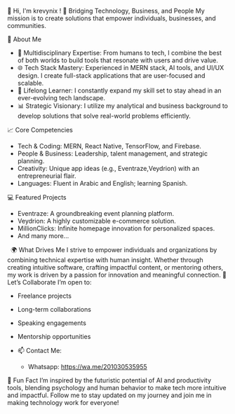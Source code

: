 👋 Hi, I'm krevynix !
🚀 Bridging Technology, Business, and People
My mission is to create solutions that empower individuals, businesses, and communities.

🌟 About Me
* 🎯 Multidisciplinary Expertise: From humans to tech, I combine the best of both worlds to build tools that resonate with users and drive value.
* 🌐 Tech Stack Mastery: Experienced in MERN stack, AI tools, and UI/UX design. I create full-stack applications that are user-focused and scalable.
* 🧠 Lifelong Learner: I constantly expand my skill set to stay ahead in an ever-evolving tech landscape.
* 📊 Strategic Visionary: I utilize my analytical and business background to develop solutions that solve real-world problems efficiently.

📈 Core Competencies
* Tech & Coding: MERN, React Native, TensorFlow, and Firebase.
* People & Business: Leadership, talent management, and strategic planning.
* Creativity: Unique app ideas (e.g., Eventraze,Veydrion) with an entrepreneurial flair.
* Languages: Fluent in Arabic and English; learning Spanish.

💻 Featured Projects
* Eventraze: A groundbreaking event planning platform.
* Veydrion: A highly customizable e-commerce solution.
* MillionClicks: Infinite homepage innovation for personalized spaces.
* And many more...

  🌍 What Drives Me
I strive to empower individuals and organizations by combining technical expertise with human insight. Whether through creating intuitive software, crafting impactful content, or mentoring others, my work is driven by a passion for innovation and meaningful connection.
🤝 Let’s Collaborate
I’m open to:
* Freelance projects
* Long-term collaborations
* Speaking engagements
* Mentorship opportunities

* 📫 Contact Me:
    * Whatsapp: https://wa.me/201030535955

🌟 Fun Fact
I’m inspired by the futuristic potential of AI and productivity tools, blending psychology and human behavior to make tech more intuitive and impactful.
Follow me to stay updated on my journey and join me in making technology work for everyone!







